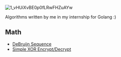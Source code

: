 ![1_vHUiXvBE0p0fLRwFHZuAYw](https://github.com/user-attachments/assets/08e5ebca-1583-48b1-a940-45a2490d6b9f)

Algorithms written by me in my internship for Golang :)

## Math
- [DeBruijn Sequence](deBruijn/)
- [Simple XOR Encrypt/Decrypt](SimpleXOR/)
